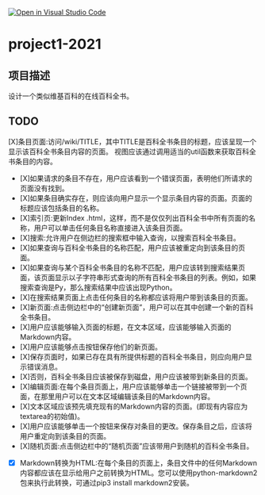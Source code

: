 [![Open in Visual Studio Code](https://classroom.github.com/assets/open-in-vscode-c66648af7eb3fe8bc4f294546bfd86ef473780cde1dea487d3c4ff354943c9ae.svg)](https://classroom.github.com/online_ide?assignment_repo_id=9541680&assignment_repo_type=AssignmentRepo)
# project1-2021


## 项目描述
设计一个类似维基百科的在线百科全书。


## TODO
[X]条目页面:访问/wiki/TITLE，其中TITLE是百科全书条目的标题，应该呈现一个显示该百科全书条目内容的页面。
视图应该通过调用适当的util函数来获取百科全书条目的内容。
- [X]如果请求的条目不存在，用户应该看到一个错误页面，表明他们所请求的页面没有找到。
- [X]如果条目确实存在，则应该向用户显示一个显示条目内容的页面。页面的标题应该包括条目的名称。
- [X]索引页:更新Index .html，这样，而不是仅仅列出百科全书中所有页面的名称，用户可以单击任何条目名称直接进入该条目页面。
- [X]搜索:允许用户在侧边栏的搜索框中输入查询，以搜索百科全书条目。
- [X]如果查询与百科全书条目的名称匹配，用户应该被重定向到该条目的页面。
- [X]如果查询与某个百科全书条目的名称不匹配，用户应该转到搜索结果页面，该页面显示以子字符串形式查询的所有百科全书条目的列表。例如，如果搜索查询是Py，那么搜索结果中应该出现Python。
- [X]在搜索结果页面上点击任何条目的名称都应该将用户带到该条目的页面。
- [X]新页面:点击侧边栏中的“创建新页面”，用户可以在其中创建一个新的百科全书条目。
- [X]用户应该能够输入页面的标题，在文本区域，应该能够输入页面的Markdown内容。
- [X]用户应该能够点击按钮保存他们的新页面。
- [X]保存页面时，如果已存在具有所提供标题的百科全书条目，则应向用户显示错误消息。
- [X]否则，百科全书条目应该被保存到磁盘，用户应该被带到新条目的页面。
- [X]编辑页面:在每个条目页面上，用户应该能够单击一个链接被带到一个页面，在那里用户可以在文本区域编辑该条目的Markdown内容。
- [X]文本区域应该预先填充现有的Markdown内容的页面。(即现有内容应为textarea的初始值)。
- [X]用户应该能够单击一个按钮来保存对条目的更改。保存条目之后，应该将用户重定向到该条目的页面。
- [X]随机页面:点击侧边栏中的“随机页面”应该带用户到随机的百科全书条目。
- [X] Markdown转换为HTML:在每个条目的页面上，条目文件中的任何Markdown内容都应该在显示给用户之前转换为HTML。您可以使用python-markdown2包来执行此转换，可通过pip3 install markdown2安装。